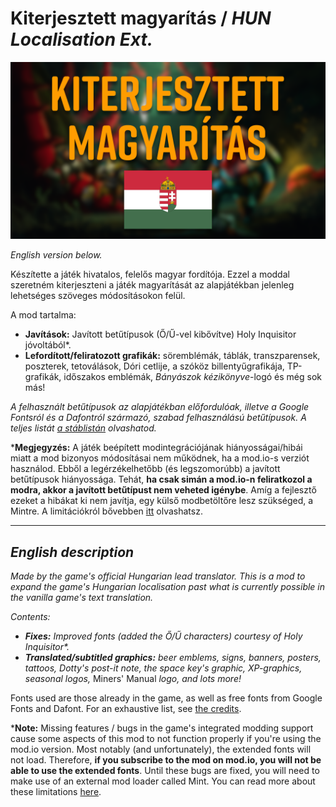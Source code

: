 # Kiterjesztett magyarítás / *HUN Localisation Ext.*
![image](/_Media/thumbnail.png)


*English version below.*

Készítette a játék hivatalos, felelős magyar fordítója. Ezzel a moddal szeretném kiterjeszteni a játék magyarítását az alapjátékban jelenleg lehetséges szöveges módosításokon felül.

A mod tartalma:
- **Javítások:** Javított betűtípusok (Ő/Ű-vel kibővítve) Holy Inquisitor jóvoltából\*.
- **Lefordított/feliratozott grafikák:** söremblémák, táblák, transzparensek, poszterek, tetoválások, Dóri cetlije, a szóköz billentyűgrafikája, TP-grafikák, időszakos emblémák, *Bányászok kézikönyve*-logó és még sok más!

*A felhasznált betűtípusok az alapjátékban előfordulóak, illetve a Google Fontsról és a Dafontról származó, szabad felhasználású betűtípusok. A teljes listát [a stáblistán](/CREDITS.md) olvashatod.*

\***Megjegyzés:** A játék beépített modintegrációjának hiányosságai/hibái miatt a mod bizonyos módosításai nem működnek, ha a mod.io-s verziót használod. Ebből a legérzékelhetőbb (és legszomorúbb) a javított betűtípusok hiányossága. Tehát, **ha csak simán a mod.io-n feliratkozol a modra, akkor a javított betűtípust nem veheted igénybe**. Amíg a fejlesztő ezeket a hibákat ki nem javítja, egy külső modbetöltőre lesz szükséged, a Mintre. A limitációkról bővebben [itt](/LIMITATIONS.md) olvashatsz.

_____

## *English description*
*Made by the game's official Hungarian lead translator. This is a mod to expand the game's Hungarian localisation past what is currently possible in the vanilla game's text translation.*

*Contents:*
- ***Fixes:** Improved fonts (added the Ő/Ű characters) courtesy of Holy Inquisitor\*.*
- ***Translated/subtitled graphics:** beer emblems, signs, banners, posters, tattoos, Dotty's post-it note, the space key's graphic, XP-graphics, seasonal logos,* Miners' Manual *logo, and lots more!*

Fonts used are those already in the game, as well as free fonts from Google Fonts and Dafont. For an exhaustive list, see [the credits](/CREDITS.md).

\***Note:** Missing features / bugs in the game's integrated modding support cause some aspects of this mod to not function properly if you're using the mod.io version. Most notably (and unfortunately), the extended fonts will not load. Therefore, **if you subscribe to the mod on mod.io, you will not be able to use the extended fonts**. Until these bugs are fixed, you will need to make use of an external mod loader called Mint. You can read more about these limitations [here](/LIMITATIONS.md).
